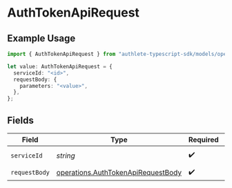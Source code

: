 # AuthTokenApiRequest

## Example Usage

```typescript
import { AuthTokenApiRequest } from "authlete-typescript-sdk/models/operations";

let value: AuthTokenApiRequest = {
  serviceId: "<id>",
  requestBody: {
    parameters: "<value>",
  },
};
```

## Fields

| Field                                                                                    | Type                                                                                     | Required                                                                                 | Description                                                                              |
| ---------------------------------------------------------------------------------------- | ---------------------------------------------------------------------------------------- | ---------------------------------------------------------------------------------------- | ---------------------------------------------------------------------------------------- |
| `serviceId`                                                                              | *string*                                                                                 | :heavy_check_mark:                                                                       | A service ID.                                                                            |
| `requestBody`                                                                            | [operations.AuthTokenApiRequestBody](../../models/operations/authtokenapirequestbody.md) | :heavy_check_mark:                                                                       | N/A                                                                                      |